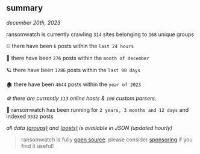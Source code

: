 
## summary
_december 20th, 2023_

ransomwatch is currently crawling `314` sites belonging to `168` unique groups

⏲ there have been `6` posts within the `last 24 hours`

🦈 there have been `276` posts within the `month of december`

🪐 there have been `1286` posts within the `last 90 days`

🏚 there have been `4644` posts within the `year of 2023`

_⚙️ there are currently `113` online hosts & `100` custom parsers._

🦕 ransomwatch has been running for `2 years, 3 months and 12 days` and indexed `9332` posts

_all data  [(groups)](http://ransomwhat.telemetry.ltd/groups) and [(posts)](http://ransomwhat.telemetry.ltd/posts) is available in JSON (updated hourly)_

> ransomwatch is fully [open source](https://github.com/joshhighet/ransomwatch#ransomwatch--). please consider [sponsoring](https://github.com/sponsors/joshhighet) if you find it useful!
